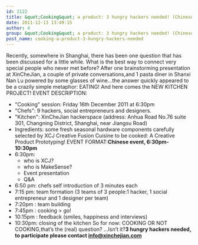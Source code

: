 ```yaml
---
id: 2122
title: &quot;Cooking&quot; a product: 3 hungry hackers needed! (Chinese event)
date: 2011-12-13 13:49:15
author: 4
group: &quot;Cooking&quot; a product: 3 hungry hackers needed! (Chinese event)
post_name: cooking-a-product-3-hungry-hackers-needed
---
```


Recently, somewhere in Shanghai, there has been one question that has been discussed for a little while. What is the best way to connect very special people who never met before? After one brainstorming presentation at XinCheJian, a couple of private conversations,and 1 pasta diner in Shanxi Nan Lu powered by some glasses of wine...the answer quickly appeared to be a crazily simple metaphor: EATING! And here comes the NEW KITCHEN PROJECT! EVENT DESCRIPTION:
* "Cooking" session: Friday 16th December 2011 at 6:30pm
* "Chefs": 9 hackers, social entrepreneurs and designers.
* "Kitchen": XinCheJian hackerspace (address: Anhua Road No.76 suite 301, Changning District, Shanghai, near Jiangsu Road)
* Ingredients: some fresh seasonal hardware components carefully selected by XCJ
Creative Fusion Cuisine to be cooked: A Creative Product Prototyping! EVENT FORMAT:**Chinese event, 6:30pm- 10:30pm** 
* 6:30pm:
   * who is XCJ?
   * who is MakeSense?
   * Event presentation
   * Q&A
* 6:50 pm: chefs self introduction of 3 minutes each
* 7:15 pm: team formation (3 teams of 3 people:1 hacker, 1 social entrepreneur and 1 designer per team)
* 7:20pm : team building
* 7:45pm : cooking > go!
* 10:15pm : feedback (smiles, happiness and interviews)
* 10:30pm: closing of the kitchen
So for now: COOKING OR NOT COOKING,that’s the (real) question? ...Isn’t it?**3 hungry hackers needed, to participate please contact info@xinchejian.com**